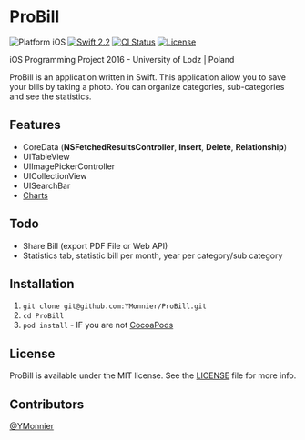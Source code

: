 # ProBill
![Platform iOS](https://img.shields.io/badge/platform-iOS-blue.svg)
[![Swift 2.2](https://img.shields.io/badge/Swift-2.2-orange.svg?style=flat)](https://developer.apple.com/swift/)
[![CI Status](https://travis-ci.org/YMonnier/ProBill.svg?branch=master)](https://travis-ci.org/YMonnier/ProBill)
[![License](https://img.shields.io/cocoapods/l/Ouroboros.svg?style=flat)](https://github.com/YMonnier/ProBill/blob/master/LICENSE)

iOS Programming Project 2016 - University of Lodz | Poland

ProBill is an application written in Swift. This application allow you to save your bills by taking a photo. You can organize categories, sub-categories and see the statistics.

Features
--------
+ CoreData (**NSFetchedResultsController**, **Insert**, **Delete**, **Relationship**)
+ UITableView
+ UIImagePickerController
+ UICollectionView
+ UISearchBar
+ [Charts](https://github.com/danielgindi/Charts)

Todo
----
+ Share Bill (export PDF File or Web API)
+ Statistics tab, statistic bill per month, year per category/sub category

Installation
------------
1. `git clone git@github.com:YMonnier/ProBill.git`
2. `cd ProBill`
3. `pod install` - IF you are not [CocoaPods](https://cocoapods.org)

License
-------
ProBill is available under the MIT license. See the [LICENSE](https://github.com/YMonnier/ProBill/blob/master/LICENSE) file for more info.

Contributors
------------
[@YMonnier](https://github.com/YMonnier)